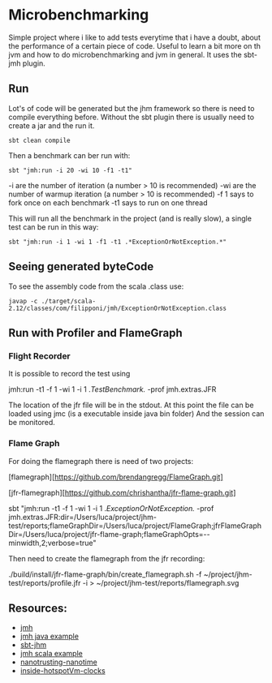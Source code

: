 # Microbenchmarking

Simple project where i like to add tests everytime that i have a doubt,
about the performance of a certain piece of code. Useful to learn a bit
more on th jvm and how to do microbenchmarking and jvm in general. It uses the sbt-jmh plugin.

## Run

Lot's of code will be generated but the jhm framework so there is need
to compile everything before. Without the sbt plugin there is usually
need to create a jar and the run it.

`sbt clean compile`

Then a benchmark can ber run with:

`sbt "jmh:run -i 20 -wi 10 -f1 -t1"`

-i are the number of iteration (a number > 10 is recommended)
-wi are the number of warmup iteration (a number > 10 is recommended)
-f 1 says to fork once on each benchmark 
-t1 says to run on one thread

This will run all the benchmark in the project (and is really slow),
a single test can be run in this way:

```sbt "jmh:run -i 1 -wi 1 -f1 -t1 .*ExceptionOrNotException.*"```

## Seeing generated byteCode

To see the assembly code from the scala .class use:

```
javap -c ./target/scala-2.12/classes/com/filipponi/jmh/ExceptionOrNotException.class
```


## Run with Profiler and FlameGraph

### Flight Recorder

It is possible to record the test using

jmh:run -t1 -f 1 -wi 1 -i 1 .*TestBenchmark.* -prof jmh.extras.JFR

The location of the jfr file will be in the stdout. At this point the
file can be loaded using jmc (is a executable inside java bin folder)
And the session can be monitored.

### Flame Graph

For doing the flamegraph there is need of two projects:

[flamegraph][https://github.com/brendangregg/FlameGraph.git]

[jfr-flamegraph][https://github.com/chrishantha/jfr-flame-graph.git]

sbt "jmh:run -t1 -f 1 -wi 1 -i 1 .*ExceptionOrNotException.* -prof jmh.extras.JFR:dir=/Users/luca/project/jhm-test/reports;flameGraphDir=/Users/luca/project/FlameGraph;jfrFlameGraphDir=/Users/luca/project/jfr-flame-graph;flameGraphOpts=--minwidth,2;verbose=true"

Then need to create the flamegraph from the jfr recording:

./build/install/jfr-flame-graph/bin/create_flamegraph.sh -f ~/project/jhm-test/reports/profile.jfr -i > ~/project/jhm-test/reports/flamegraph.svg

## Resources:

* [jmh](http://openjdk.java.net/projects/code-tools/jmh/)
* [jmh java example](http://hg.openjdk.java.net/code-tools/jmh/file/tip/jmh-samples/src/main/java/org/openjdk/jmh/samples/)
* [sbt-jhm](https://github.com/ktoso/sbt-jmh)
* [jmh scala example](https://github.com/ktoso/sbt-jmh/tree/master/plugin/src/sbt-test/sbt-jmh/run/src/main/scala/org/openjdk/jmh/samples)
* [nanotrusting-nanotime](https://shipilev.net/blog/2014/nanotrusting-nanotime/])
* [inside-hotspotVm-clocks](https://web.archive.org/web/20160308031939/https://blogs.oracle.com/dholmes/entry/inside_the_hotspot_vm_clocks)

